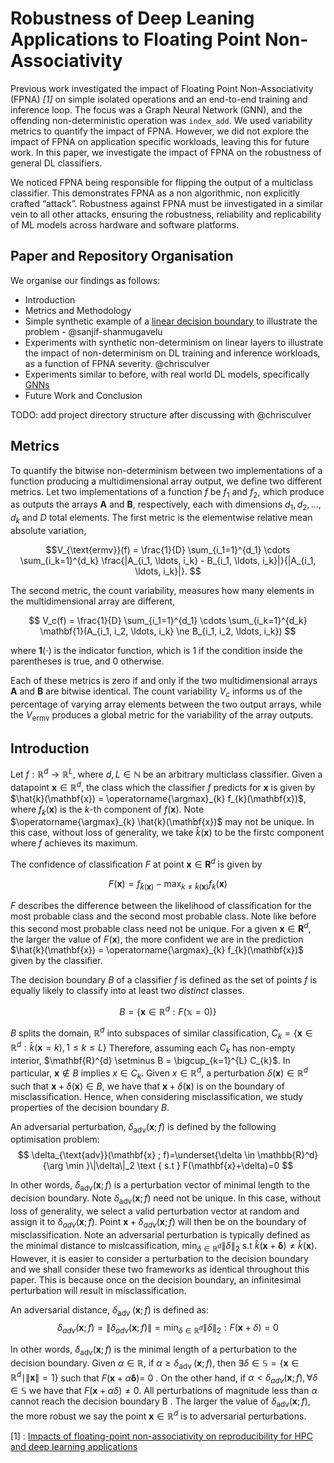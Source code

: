 # Robustness of Deep Leaning Applications to Floating Point Non-Associativity

Previous work investigated the impact of Floating Point Non-Associativity (FPNA) <cite>[1]</cite> on simple isolated operations and an end-to-end training and inference loop. The focus was a Graph Neural Network (GNN), and the offending non-deterministic operation was `index_add`. We used variability metrics to quantify the impact of FPNA. However, we did not explore the impact of FPNA on application specific workloads, leaving this for future work. In this paper, we investigate the impact of FPNA on the robustness of general DL classifiers.

We noticed FPNA being responsible for flipping the output of a  multiclass classifier. This demonstrates FPNA as a non algorithmic, non explicitly crafted “attack”. Robustness against FPNA must be iinvestigated in a similar vein to all other attacks, ensuring the robustness, reliability and replicability of ML models across hardware and software platforms.


## Paper and Repository Organisation
We organise our findings as follows:

- Introduction
- Metrics and Methodology
- Simple synthetic example of a [linear decision boundary](/codes/linear_decision_boundary) to illustrate the problem  - @sanjif-shanmugavelu
- Experiments with synthetic non-determinism on linear layers to illustrate the impact of non-determinism on DL training and inference workloads, as a function of FPNA severity. @chrisculver
- Experiments similar to before, with real world DL models, specifically [GNNs](/codes/linear_decision_boundsry)
- Future Work and Conclusion

TODO: add project directory structure after discussing with @chrisculver


## Metrics
To quantify the bitwise non-determinism between two implementations of a function producing a multidimensional array output, we define two different metrics. Let two implementations of a function $f$ be $f_1$ and $f_2$, which produce as outputs the arrays $\mathbf{A}$ and $\mathbf{B}$, respectively, each with dimensions $d_1, d_2, \ldots, d_k$ and $D$ total elements. The first metric is the elementwise relative mean absolute variation,

$$V_{\text{ermv}}(f) = \frac{1}{D} \sum_{i_1=1}^{d_1} \cdots \sum_{i_k=1}^{d_k} \frac{|A_{i_1, \ldots, i_k} - B_{i_1, \ldots, i_k}|}{|A_{i_1, \ldots, i_k}|}.
$$

The second metric, the count variability, measures how many elements in the multidimensional array are different, 

$$
V_c(f) = \frac{1}{D} 
\sum_{i_1=1}^{d_1} \cdots \sum_{i_k=1}^{d_k} \mathbf{1}(A_{i_1, i_2, \ldots, i_k} \ne B_{i_1, i_2, \ldots, i_k})
$$

where $\mathbf{1}(\cdot)$ is the indicator function, which is 1 if the condition inside the parentheses is true, and 0 otherwise. 

Each of these metrics is zero if and only if the two multidimensional arrays $\mathbf{A}$ and $\mathbf{B}$ are bitwise identical. The count variability $V_c$ informs us of the percentage of varying array elements between the two output arrays, while the $V_{\text{ermv}}$ produces a global metric for the variability of the array outputs.

## Introduction


Let $f : \mathbb{R}^{d} \longrightarrow \mathbb{R}^{L}$, where $d, L \in \mathbb{N}$ be an arbitrary multiclass classifier. Given a datapoint $\mathbf{x} \in \mathbb{R}^{d}$, the class which the classifier $f$ predicts for $\mathbf{x}$ is given by $\hat{k}(\mathbf{x}) = \operatorname{\argmax}_{k} f_{k}(\mathbf{x})$, where $f_{k}(\mathbf{x})$ is the $k$-th component of $f(\mathbf{x})$.
Note $\operatorname{\argmax}_{k} \hat{k}(\mathbf{x})$ may not be unique. In this case, without loss of generality, we take $\hat{k}(\mathbf{x})$ to be the firstc component where $f$ achieves its maximum.

The confidence of classification $F$ at point $\mathbf{x} \in \mathbf{R}^{d}$ is given by

$$F(\mathbf{x}) = f_{\hat{k}(\mathbf{x})} - \operatorname{max}_{k \neq \hat{k}(\mathbf{x})} f_{k}({\mathbf{x}})$$

$F$ describes the difference between the likelihood of classification for the most probable class and the second most probable class. Note like before this second most probable class need not be unique. 
For a given $\mathbf{x} \in \mathbf{R}^{d}$, the larger the value of $F(\mathbf{x})$, the more confident we are in the prediction $\hat{k}(\mathbf{x}) = \operatorname{\argmax}_{k} f_{k}(\mathbf{x})$ given by the classifier.

The decision boundary $B$ of a classifier $f$ is defined as the set of points $f$ is equally likely to classify into at least two *distinct* classes.

$$ B = \{\mathbf{x} \in \mathbb{R}^{d} :  F(\mathbb{x} = 0)\} $$

$B$ splits the domain, $\mathbb{R}^{d}$ into subspaces of similar classification, $C_{k} = \{ \mathbf{x} \in \mathbb{R}^{d} : \hat{k}(\mathbf{x} =k), 1 \leq k \leq L\}$ Therefore, assuming each $C_{k}$ has non-empty interior, $\mathbf{R}^{d} \setminus B = \bigcup_{k=1}^{L} C_{k}$. In particular, $\mathbf{x} \notin B$ implies $x \in C_{k}$. Given $x \in \mathbb{R}^{d}$, a perturbation $\delta({\mathbf{x}}) \in \mathbb{R}^{d}$ such that $\mathbf{x} + \delta({\mathbf{x}}) \in B$, we have that $\mathbf{x} + \delta({\mathbf{x}})$ is on the boundary of misclassification. Hence, when considering misclassification, we study properties of the decision boundary $B$.

An adversarial perturbation, $\delta_{\text{adv}}(\mathbf{x} ; f)$ is defined by the following optimisation problem:
$$
\delta_{\text{adv}}(\mathbf{x} ; f)=\underset{\delta \in \mathbb{R}^d}{\arg \min }\|\delta\|_2 \text { s.t } F(\mathbf{x}+\delta)=0
$$

In other words, $\delta_{\text{adv}}(\mathbf{x} ; f)$ is a perturbation vector of minimal length to the decision boundary. Note $\delta_{\text{adv}}(\mathbf{x} ; f)$ need not be unique. In this case, without loss of generality, we select a valid perturbation vector at random and assign it to $\delta_{a d v}(\mathbf{x} ; f)$. Point $\mathbf{x}+\delta_{a d v}(\mathbf{x} ; f)$ will then be on the boundary of misclassification. Note an adversarial perturbation is typically defined as the minimal distance to mislcassification, $\min _{\delta \in \mathbb{R}^d}\|\delta\|_2$ s.t $\hat{k}(\mathbf{x}+\boldsymbol{\delta}) \neq \hat{k}(\mathbf{x})$. However, it is easier to consider a perturbation to the decision boundary and we shall consider these two frameworks as identical throughout this paper. This is because once on the decision boundary, an infinitesimal perturbation will result in misclassification.

An adversarial distance, $\delta_{\text {adv }}(\mathbf{x} ; f)$ is defined as:
$$
\delta_{a d v}(\mathbf{x} ; f)=\left\|\delta_{a d v}(\mathbf{x} ; f)\right\|=\min _{\delta \in \mathbb{R}^d}\|\delta\|_2 : F(\mathbf{x}+\delta)=0
$$

In other words, $\delta_{\text{adv}}(\mathbf{x} ; f)$ is the minimal length of a perturbation to the decision boundary. Given $\alpha \in \mathbb{R}$, if $\alpha \geq \delta_{\text {adv }}(\mathbf{x} ; f)$, then $\exists \delta \in \mathbb{S}=\left\{\mathbf{x} \in \mathbb{R}^d \mid\|\mathbf{x}\|=1\right\}$ such that $F(\mathbf{x}+\alpha \boldsymbol{\delta})=$ 0 . On the other hand, if $\alpha<\delta_{a d v}(\mathbf{x} ; f), \forall \delta \in \mathbb{S}$ we have that $F(\mathbf{x}+\alpha \delta) \neq 0$. All perturbations of magnitude less than $\alpha$ cannot reach the decision boundary B . The larger the value of $\delta_{\text{adv}}(\mathbf{x} ; f)$, the more robust we say the point $\mathbf{x} \in \mathbb{R}^d$ is to adversarial perturbations.



[1] : [Impacts of floating-point non-associativity on reproducibility for HPC and deep learning applications](https://arxiv.org/abs/2408.05148)
